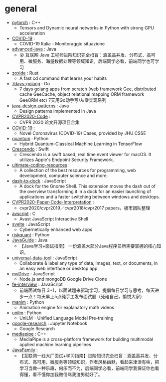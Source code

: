 # general
- [pytorch](https://github.com/pytorch/pytorch) : C++
  - Tensors and Dynamic neural networks in Python with strong GPU acceleration
- [COVID-19](https://github.com/pcm-dpc/COVID-19) : 
  - COVID-19 Italia - Monitoraggio situazione
- [advanced-java](https://github.com/doocs/advanced-java) : Java
  - 😮 互联网 Java 工程师进阶知识完全扫盲：涵盖高并发、分布式、高可用、微服务、海量数据处理等领域知识，后端同学必看，前端同学也可学习
- [zoxide](https://github.com/ajeetdsouza/zoxide) : Rust
  - A fast cd command that learns your habits
- [7days-golang](https://github.com/geektutu/7days-golang) : Go
  - 7 days golang apps from scratch (web framework Gee, distributed cache GeeCache, object relational mapping ORM framework GeeORM etc) 7天用Go动手写/从零实现系列
- [java-design-patterns](https://github.com/iluwatar/java-design-patterns) : Java
  - Design patterns implemented in Java
- [CVPR2020-Code](https://github.com/amusi/CVPR2020-Code) : 
  - CVPR 2020 论文开源项目合集
- [COVID-19](https://github.com/CSSEGISandData/COVID-19) : 
  - Novel Coronavirus (COVID-19) Cases, provided by JHU CSSE
- [quantum](https://github.com/tensorflow/quantum) : Python
  - Hybrid Quantum-Classical Machine Learning in TensorFlow
- [Crescendo](https://github.com/SuprHackerSteve/Crescendo) : Swift
  - Crescendo is a swift based, real time event viewer for macOS. It utilizes Apple's Endpoint Security Framework.
- [ultimate-coding-resources](https://github.com/PizzaPokerGuy/ultimate-coding-resources) : 
  - A collection of the best resources for programming, web development, computer science and more.
- [dash-to-dock](https://github.com/micheleg/dash-to-dock) : JavaScript
  - A dock for the Gnome Shell. This extension moves the dash out of the overview transforming it in a dock for an easier launching of applications and a faster switching between windows and desktops.
- [CVPR2020-Paper-Code-Interpretation](https://github.com/extreme-assistant/CVPR2020-Paper-Code-Interpretation) : 
  - cvpr2020/cvpr2019／cvpr2018/cvpr2017 papers，极市团队整理
- [avscript](https://github.com/taviso/avscript) : C
  - Avast JavaScript Interactive Shell
- [svelte](https://github.com/sveltejs/svelte) : JavaScript
  - Cybernetically enhanced web apps
- [riskquant](https://github.com/Netflix-Skunkworks/riskquant) : Python
- [JavaGuide](https://github.com/Snailclimb/JavaGuide) : Java
  - 【Java学习+面试指南】 一份涵盖大部分Java程序员所需要掌握的核心知识。
- [universal-data-tool](https://github.com/UniversalDataTool/universal-data-tool) : JavaScript
  - Collaborate & label any type of data, images, text, or documents, in an easy web interface or desktop app.
- [myDrive](https://github.com/subnub/myDrive) : JavaScript
  - Node.js and mongoDB Google Drive Clone
- [fe-interview](https://github.com/haizlin/fe-interview) : JavaScript
  - 前端面试每日 3+1，以面试题来驱动学习，提倡每日学习与思考，每天进步一点！每天早上5点纯手工发布面试题（死磕自己，愉悦大家）
- [manim](https://github.com/3b1b/manim) : Python
  - Animation engine for explanatory math videos
- [unilm](https://github.com/microsoft/unilm) : Python
  - UniLM - Unified Language Model Pre-training
- [google-research](https://github.com/google-research/google-research) : Jupyter Notebook
  - Google Research
- [mediapipe](https://github.com/google/mediapipe) : C++
  - MediaPipe is a cross-platform framework for building multimodal applied machine learning pipelines
- [JavaFamily](https://github.com/AobingJava/JavaFamily) : 
  - 【互联网一线大厂面试+学习指南】进阶知识完全扫盲：涵盖高并发、分布式、高可用、微服务等领域知识，作者风格幽默，看起来津津有味，把学习当做一种乐趣，何乐而不为，后端同学必看，前端同学我保证你也看得懂，看不懂你加我微信骂我渣男就好了。

